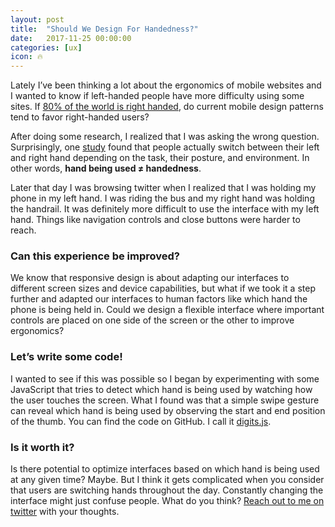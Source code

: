 ```yaml
---
layout: post
title:  "Should We Design For Handedness?"
date:   2017-11-25 00:00:00
categories: [ux]
icon: 🔥
---
```


Lately I’ve been thinking a lot about the ergonomics of mobile websites and I wanted to know if left-handed people have more difficulty using some sites. If [80% of the world is right handed](https://www.scientificamerican.com/article/why-are-more-people-right/), do current mobile design patterns tend to favor right-handed users?

After doing some research, I realized that I was asking the wrong question. Surprisingly, one [study](http://www.uxmatters.com/mt/archives/2013/02/how-do-users-really-hold-mobile-devices.php) found that people actually switch between their left and right hand depending on the task, their posture, and environment. In other words, **hand being used ≠ handedness**.

Later that day I was browsing twitter when I realized that I was holding my phone in my left hand. I was riding the bus and my right hand was holding the handrail. It was definitely more difficult to use the interface with my left hand. Things like navigation controls and close buttons were harder to reach.


### Can this experience be improved?

We know that responsive design is about adapting our interfaces to different screen sizes and device capabilities, but what if we took it a step further and adapted our interfaces to human factors like which hand the phone is being held in. Could we design a flexible interface where important controls are placed on one side of the screen or the other to improve ergonomics?

### Let’s write some code!

I wanted to see if this was possible so I began by experimenting with some JavaScript that tries to detect which hand is being used by watching how the user touches the screen. What I found was that a simple swipe gesture can reveal which hand is being used by observing the start and end position of the thumb. You can find the code on GitHub. I call it [digits.js](https://github.com/peterhry/digits.js).


### Is it worth it?

Is there potential to optimize interfaces based on which hand is being used at any given time? Maybe. But I think it gets complicated when you consider that users are switching hands throughout the day. Constantly changing the interface might just confuse people. What do you think? <a href="http://twitter.com/peterhry">Reach out to me on twitter</a> with your thoughts.
